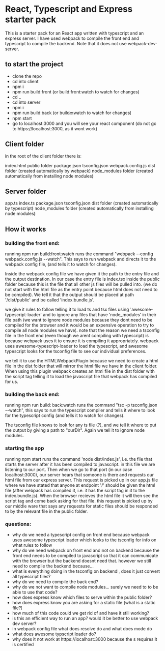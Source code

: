 # React, Typescript and Express starter pack

This is a starter pack for an React app written with typescript and an express server. I have used webpack to compile the front end and typescript to compile the backend. Note that it does not use webpack-dev-server.

## to start the project

- clone the repo
- cd into client
- npm i
- npm run build:front (or build:front:watch to watch for changes)
- cd ..
- cd into server
- npm i
- npm run build:back (or build:back:watch to watch for changes)
- npm start
- go to localhost:3000 and you will see your react component (do not go to https://localhost:3000, as it wont work)

## Client folder

in the root of the client folder there is:

index.html
public folder
package.json
tsconfig.json
webpack.config.js
dist folder (created automatically by webpack)
node_modules folder (created automatically from installing node modules)

## Server folder

app.ts
index.ts
package.json
tsconfig.json
dist folder (created automatically by typescript)
node_modules folder (created automatically from installing node modules)

## How it works

### building the front end:

running npm run build:front:watch runs the command "webpack --config webpack.config.js --watch". This says to run webpack and directs it to the webpack config file, (and tells it to watch for changes).

Inside the webpack config file we have given it the path to the entry file and the output destination. In our case the entry file is index.tsx inside the public folder because this is the file that all other js files will be pulled into. (we do not start with the html file as the entry point because html does not need to be compiled).
We tell it that the output should be placed at path '/dist/public' and be called 'index.bundle.js'.

we give it rules to follow telling it to load ts and tsx files using 'awesome-typescript-loader' and to ignore any files that have 'node_modules' in their file path (we want to ignore node modules because they dont need to be compiled for the browser and it would be an expensive operation to try to compile all node modules we have).
note that the reason we need a tsconfig file in the front end (even though we arent compiling with typescript) is because webpack uses it to ensure it is compiling it appropriately. webpack uses awesome-typescript-loader to load the typescript, and awesome typescript looks for the tsconfig file to see our individual preferences.

we tell it to use the HTMLWebpackPlugin because we need to create a html file in the dist folder that will mirror the html file we have in the client folder. When using this plugin webpack creates an html file in the dist folder with the script tag telling it to load the javascript file that webpack has compiled for us.

### building the back end:

running npm run build: back:watch runs the command "tsc -p tsconfig.json --watch", this says to run the typescript compiler and tells it where to look for the typescript config (and tells it to watch for changes).

The tsconfig file knows to look for any ts file (?), and we tell it where to put the output by giving a path to "ourDir". Again we tell it to ignore node modules.

### starting the app

running npm start runs the command 'node dist/index.js', i.e. the file that starts the server after it has been compiled to javascript. in this file we are listening to our port. Then when we go to that port (in our case localhost:3000), our server hears that someone is there and requests our html file from our express server. This request is picked up in our app.js file where we have stated that anyone at endpoint '/' should be given the html file (after webpack has compiled it, i.e. it has the script tag in it to the index.bundle.js). When the browser recieves the html file it will then see the script tag and come back asking for that file. this request is picked up by our middle ware that says any requests for static files should be responded to by the relevant file in the public folder.

### questions:

- why do we need a typescript config on front end
  because webpack uses awesome typescript loader which looks to the tsconfig for info on what rules to follow
- why do we need webpack on front end and not on backend
  because the front end needs to be compiled to javascript so that it can communicate with the browser but the backend doesnt need that. however we still need to compile the backend because...
- what is everything doing in the tsconfig on backend , does it just convert all typescript files?
- why do we need to compile the back end?
- why do we not want to compile node modules... surely we need to to be able to use that code?
- how does express know which files to serve within the public folder?
- how does express know you are asking for a static file (what is a static file?)
- how much of this code could we get rid of and have it still working?
- is this an efficient way to run an app? would it be better to use webpack dev server?
- in webpack config file what does resolve do and what does mode do
- what does awesome typscript loader do?
- why does it not work at https://localhost:3000
  because the s requires it is certified
